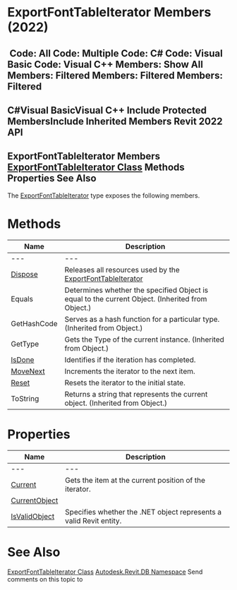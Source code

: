 # ExportFontTableIterator Members (2022)

﻿
 Code: All Code: Multiple Code: C# Code: Visual Basic Code: Visual C++  Members: Show All Members: Filtered Members: Filtered Members: Filtered   
---  
C#Visual BasicVisual C++
Include Protected MembersInclude Inherited Members
Revit 2022 API  
---  
ExportFontTableIterator Members  
[ExportFontTableIterator Class](3ecdd8b3-57ff-9ec7-8f48-d381414413de.md "ExportFontTableIterator Class") Methods Properties See Also  
---  
The [ExportFontTableIterator](3ecdd8b3-57ff-9ec7-8f48-d381414413de.md "ExportFontTableIterator Class") type exposes the following members.
# Methods
| Name | Description |
| --- | --- |
| --- | --- | --- |
| [Dispose](b55826ff-4560-39ec-b9f5-1718c571c22d.md "Dispose Method") | Releases all resources used by the [ExportFontTableIterator](3ecdd8b3-57ff-9ec7-8f48-d381414413de.md "ExportFontTableIterator Class") |
| Equals | Determines whether the specified Object is equal to the current Object. (Inherited from Object.) |
| GetHashCode | Serves as a hash function for a particular type.  (Inherited from Object.) |
| GetType | Gets the Type of the current instance. (Inherited from Object.) |
| [IsDone](8e96907d-8e96-067e-4fe5-d497656bce07.md "IsDone Method") | Identifies if the iteration has completed. |
| [MoveNext](a390845a-9454-cc8f-5426-c89e6ba329e0.md "MoveNext Method") | Increments the iterator to the next item. |
| [Reset](f2a50821-e2f0-f4df-78e3-78b69e980f7b.md "Reset Method") | Resets the iterator to the initial state. |
| ToString | Returns a string that represents the current object. (Inherited from Object.) |

# Properties
| Name | Description |
| --- | --- |
| --- | --- | --- |
| [Current](39f76008-5a52-cb59-9bb8-9736e7ea8f9c.md "Current Property") | Gets the item at the current position of the iterator. |
| [CurrentObject](0cbeb352-43ad-342e-c00d-ab9f0317f3c1.md "CurrentObject Property") |
| [IsValidObject](a46bf714-7703-e23c-535a-750111566219.md "IsValidObject Property") | Specifies whether the .NET object represents a valid Revit entity. |

# See Also
[ExportFontTableIterator Class](3ecdd8b3-57ff-9ec7-8f48-d381414413de.md "ExportFontTableIterator Class")
[Autodesk.Revit.DB Namespace](87546ba7-461b-c646-cbb1-2cb8f5bff8b2.md "Autodesk.Revit.DB Namespace")
Send comments on this topic to 